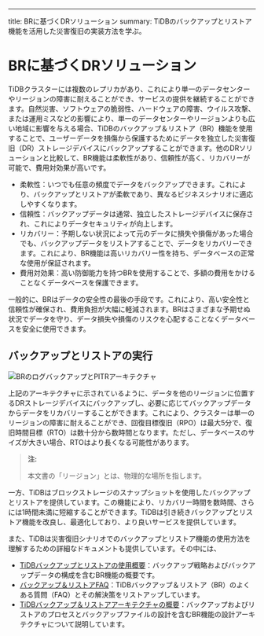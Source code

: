 ---
title: BRに基づくDRソリューション
summary: TiDBのバックアップとリストア機能を活用した災害復旧の実装方法を学ぶ。

# BRに基づくDRソリューション

TiDBクラスターには複数のレプリカがあり、これにより単一のデータセンターやリージョンの障害に耐えることができ、サービスの提供を継続することができます。自然災害、ソフトウェアの脆弱性、ハードウェアの障害、ウイルス攻撃、または運用ミスなどの影響により、単一のデータセンターやリージョンよりも広い地域に影響を与える場合、TiDBのバックアップ＆リストア（BR）機能を使用することで、ユーザーデータを損傷から保護するためにデータを独立した災害復旧（DR）ストレージデバイスにバックアップすることができます。他のDRソリューションと比較して、BR機能は柔軟性があり、信頼性が高く、リカバリーが可能で、費用対効果が高いです。

- 柔軟性：いつでも任意の頻度でデータをバックアップできます。これにより、バックアップとリストアが柔軟であり、異なるビジネスシナリオに適応しやすくなります。
- 信頼性：バックアップデータは通常、独立したストレージデバイスに保存され、これによりデータセキュリティが向上します。
- リカバリー：予期しない状況によって元のデータに損失や損傷があった場合でも、バックアップデータをリストアすることで、データをリカバリーできます。これにより、BR機能は高いリカバリー性を持ち、データベースの正常な使用が保証されます。
- 費用対効果：高い防御能力を持つBRを使用することで、多額の費用をかけることなくデータベースを保護できます。

一般的に、BRはデータの安全性の最後の手段です。これにより、高い安全性と信頼性が確保され、費用負担が大幅に軽減されます。BRはさまざまな予期せぬ状況でデータを守り、データ損失や損傷のリスクを心配することなくデータベースを安全に使用できます。

## バックアップとリストアの実行

![BRのログバックアップとPITRアーキテクチャ](/media/dr/dr-backup-and-restore.png)

上記のアーキテクチャに示されているように、データを他のリージョンに位置するDRストレージデバイスにバックアップし、必要に応じてバックアップデータからデータをリカバリーすることができます。これにより、クラスターは単一のリージョンの障害に耐えることができ、回復目標復旧（RPO）は最大5分で、復旧時間目標（RTO）は数十分から数時間となります。ただし、データベースのサイズが大きい場合、RTOはより長くなる可能性があります。

> **注:**
>
> 本文書の「リージョン」とは、物理的な場所を指します。

一方、TiDBはブロックストレージのスナップショットを使用したバックアップとリストアを提供しています。この機能により、リカバリー時間を数時間、さらには1時間未満に短縮することができます。TiDBは引き続きバックアップとリストア機能を改良し、最適化しており、より良いサービスを提供しています。

また、TiDBは災害復旧シナリオでのバックアップとリストア機能の使用方法を理解するための詳細なドキュメントも提供しています。その中には、

- [TiDBバックアップとリストアの使用概要](/br/br-use-overview.md)：バックアップ戦略およびバックアップデータの構成を含むBR機能の概要です。
- [バックアップ＆リストアFAQ](/faq/backup-and-restore-faq.md)：TiDBバックアップ＆リストア（BR）のよくある質問（FAQ）とその解決策をリストアップしています。
- [TiDBバックアップ＆リストアアーキテクチャの概要](/br/backup-and-restore-design.md)：バックアップおよびリストアのプロセスとバックアップファイルの設計を含むBR機能の設計アーキテクチャについて説明しています。